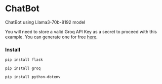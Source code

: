 # ChatBot
ChatBot using Llama3-70b-8192 model

You will need to store a valid Groq API Key as a secret to proceed with this example. You can generate one for free <a href="https://console.groq.com/keys">here</a>.
### Install

```
pip install flask
```
```
pip install groq
```

```
pip install python-dotenv
```
